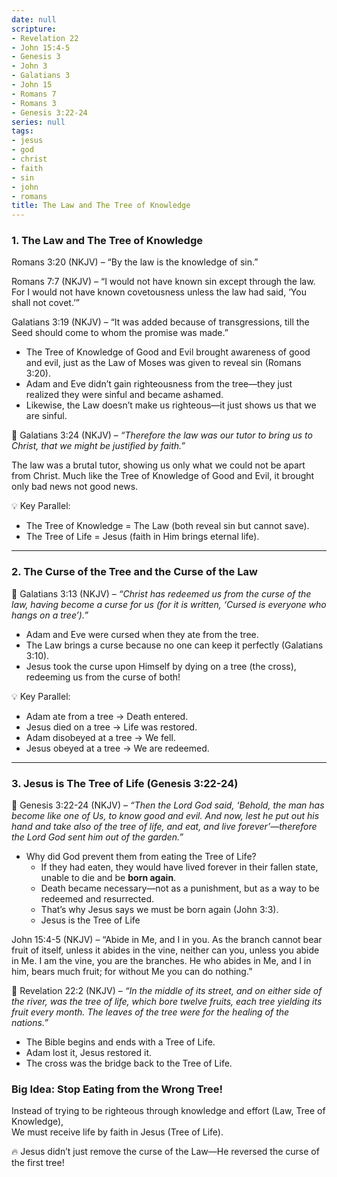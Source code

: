 ```yaml
---
date: null
scripture:
- Revelation 22
- John 15:4-5
- Genesis 3
- John 3
- Galatians 3
- John 15
- Romans 7
- Romans 3
- Genesis 3:22-24
series: null
tags:
- jesus
- god
- christ
- faith
- sin
- john
- romans
title: The Law and The Tree of Knowledge
---
```




### 1. The Law and The Tree of Knowledge

Romans 3:20 (NKJV) – “By the law is the knowledge of sin.”

Romans 7:7 (NKJV) – “I would not have known sin except through the law. For I would not have known covetousness unless the law had said, ‘You shall not covet.’”

Galatians 3:19 (NKJV) – “It was added because of transgressions, till the Seed should come to whom the promise was made.”

- The Tree of Knowledge of Good and Evil brought awareness of good and evil, just as the Law of Moses was given to reveal sin (Romans 3:20).
- Adam and Eve didn’t gain righteousness from the tree—they just realized they were sinful and became ashamed.
- Likewise, the Law doesn’t make us righteous—it just shows us that we are sinful.

📖 Galatians 3:24 (NKJV) – _“Therefore the law was our tutor to bring us to Christ, that we might be justified by faith.”_

The law was a brutal tutor, showing us only what we could not be apart from Christ. Much like the Tree of Knowledge of Good and Evil, it brought only bad news not good news.

💡 Key Parallel:

- The Tree of Knowledge = The Law (both reveal sin but cannot save).
- The Tree of Life = Jesus (faith in Him brings eternal life).

---

### 2. The Curse of the Tree and the Curse of the Law

📖 Galatians 3:13 (NKJV) – _“Christ has redeemed us from the curse of the law, having become a curse for us (for it is written, ‘Cursed is everyone who hangs on a tree’).”_

- Adam and Eve were cursed when they ate from the tree.
- The Law brings a curse because no one can keep it perfectly (Galatians 3:10).
- Jesus took the curse upon Himself by dying on a tree (the cross), redeeming us from the curse of both!

💡 Key Parallel:

- Adam ate from a tree → Death entered.
- Jesus died on a tree → Life was restored.
- Adam disobeyed at a tree → We fell.
- Jesus obeyed at a tree → We are redeemed.

---

### 3. Jesus is The Tree of Life (Genesis 3:22-24)

📖 Genesis 3:22-24 (NKJV) – _“Then the Lord God said, ‘Behold, the man has become like one of Us, to know good and evil. And now, lest he put out his hand and take also of the tree of life, and eat, and live forever’—therefore the Lord God sent him out of the garden.”_

- Why did God prevent them from eating the Tree of Life?
    - If they had eaten, they would have lived forever in their fallen state, unable to die and be **born again**.
    - Death became necessary—not as a punishment, but as a way to be redeemed and resurrected.
    - That’s why Jesus says we must be born again (John 3:3).
    - Jesus is the Tree of Life

John 15:4-5 (NKJV) – “Abide in Me, and I in you. As the branch cannot bear fruit of itself, unless it abides in the vine, neither can you, unless you abide in Me. I am the vine, you are the branches. He who abides in Me, and I in him, bears much fruit; for without Me you can do nothing.”

📖 Revelation 22:2 (NKJV) – _“In the middle of its street, and on either side of the river, was the tree of life, which bore twelve fruits, each tree yielding its fruit every month. The leaves of the tree were for the healing of the nations.”_

- The Bible begins and ends with a Tree of Life.
- Adam lost it, Jesus restored it.
- The cross was the bridge back to the Tree of Life.

### Big Idea: Stop Eating from the Wrong Tree!

Instead of trying to be righteous through knowledge and effort (Law, Tree of Knowledge),  
We must receive life by faith in Jesus (Tree of Life).

🔥 Jesus didn’t just remove the curse of the Law—He reversed the curse of the first tree!


